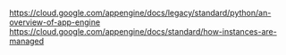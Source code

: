 https://cloud.google.com/appengine/docs/legacy/standard/python/an-overview-of-app-engine
https://cloud.google.com/appengine/docs/standard/how-instances-are-managed
